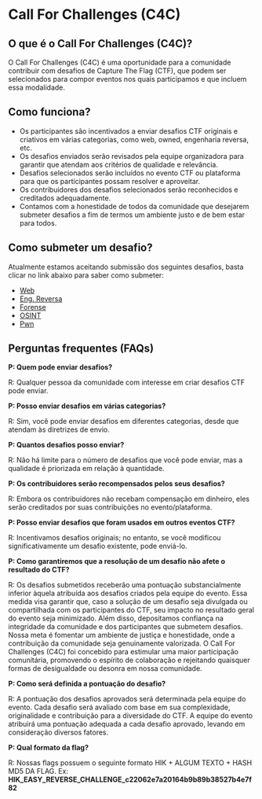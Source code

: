 # Call For Challenges (C4C)

## O que é o Call For Challenges (C4C)?

O Call For Challenges (C4C) é uma oportunidade para a comunidade contribuir com desafios de Capture The Flag (CTF), que podem ser selecionados para compor eventos nos quais participamos e que incluem essa modalidade.

## Como funciona?

- Os participantes são incentivados a enviar desafios CTF originais e criativos em várias categorias, como web, owned, engenharia reversa, etc.
- Os desafios enviados serão revisados pela equipe organizadora para garantir que atendam aos critérios de qualidade e relevância.
- Desafios selecionados serão incluídos no evento CTF ou plataforma para que os participantes possam resolver e aproveitar.
- Os contribuidores dos desafios selecionados serão reconhecidos e creditados adequadamente.
- Contamos com a honestidade de todos da comunidade que desejarem submeter desafios a fim de termos um ambiente justo e de bem estar para todos.

## Como submeter um desafio?

Atualmente estamos aceitando submissão dos seguintes desafios, basta clicar no link abaixo para saber como submeter:

- [Web](./challenges/Web/README.md)
- [Eng. Reversa](./challenges/Eng.%20Reversa/README.md)
- [Forense](./challenges/Forense/README.md)
- [OSINT](./challenges/OSINT/README.md)
- [Pwn](./challenges/Pwn/README.md)


## Perguntas frequentes (FAQs)

**P: Quem pode enviar desafios?**

R: Qualquer pessoa da comunidade com interesse em criar desafios CTF pode enviar.

**P: Posso enviar desafios em várias categorias?**

R: Sim, você pode enviar desafios em diferentes categorias, desde que atendam às diretrizes de envio.

**P: Quantos desafios posso enviar?**

R: Não há limite para o número de desafios que você pode enviar, mas a qualidade é priorizada em relação à quantidade.

**P: Os contribuidores serão recompensados pelos seus desafios?**

R: Embora os contribuidores não recebam compensação em dinheiro, eles serão creditados por suas contribuições no evento/plataforma.

**P: Posso enviar desafios que foram usados em outros eventos CTF?**

R: Incentivamos desafios originais; no entanto, se você modificou significativamente um desafio existente, pode enviá-lo.

**P: Como garantiremos que a resolução de um desafio não afete o resultado do CTF?**

R: Os desafios submetidos receberão uma pontuação substancialmente inferior àquela atribuída aos desafios criados pela equipe do evento. Essa medida visa garantir que, caso a solução de um desafio seja divulgada ou compartilhada com os participantes do CTF, seu impacto no resultado geral do evento seja minimizado. Além disso, depositamos confiança na integridade da comunidade e dos participantes que submetem desafios. Nossa meta é fomentar um ambiente de justiça e honestidade, onde a contribuição da comunidade seja genuinamente valorizada. O Call For Challenges (C4C) foi concebido para estimular uma maior participação comunitária, promovendo o espírito de colaboração e rejeitando quaisquer formas de desigualdade ou desonra em nossa comunidade.

**P: Como será definida a pontuação do desafio?**

R: A pontuação dos desafios aprovados será determinada pela equipe do evento. Cada desafio será avaliado com base em sua complexidade, originalidade e contribuição para a diversidade do CTF. A equipe do evento atribuirá uma pontuação adequada a cada desafio aprovado, levando em consideração diversos fatores.

**P: Qual formato da flag?**

R: Nossas flags possuem o seguinte formato HIK + ALGUM TEXTO + HASH MD5 DA FLAG. Ex: **HIK_EASY_REVERSE_CHALLENGE_c22062e7a20164b9b89b38527b4e7f82**

